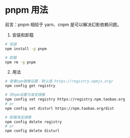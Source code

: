 # pnpm 用法

前言：pnpm 相较于 yarn、cnpm 是可以解决幻影依赖问题。

1. 安装和卸载

```sh
# 安装
npm install -g pnpm

# 卸载
npm rm -g pnpm
```

2. 用法

```sh
# 查看npm镜像设置：默认值 https://registry.npmjs.org/
npm config get registry

# 将npm设置为淘宝镜像
npm config set registry https://registry.npm.taobao.org
# or
npm config set disturl https://npm.taobao.org/dist

# 卸载淘宝镜像
npm config delete registry
# or
npm config delete disturl
```
